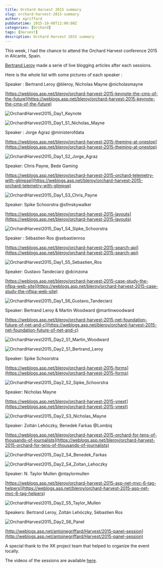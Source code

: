 ```yaml
---
title: Orchard Harvest 2015 summary
slug: orchard-harvest-2015-summary
author: agriffard
pubDatetime: 2015-10-08T12:00:00Z
categories: [Orchard]
tags: [Harvest]
description: Orchard Harvest 2015 summary
---
```


This week, I had the chance to attend the Orchard Harvest conference 2015 in Alicante, Spain.

[Bertrand Leroy](https://weblogs.asp.net/bleroy) made a serie of live blogging articles after each sessions.

Here is the whole list with some pictures of each speaker :

Speaker : Bertrand Leroy @bleroy, Nicholas Mayne @nicholasmayne

[https://weblogs.asp.net/bleroy/orchard-harvest-2015-keynote-the-cms-of-the-future](https://weblogs.asp.net/bleroy/orchard-harvest-2015-keynote-the-cms-of-the-future)

![OrchardHarvest2015_Day1_Keynote](/assets/blog/Harvest/2015/OrchardHarvest2015_Day1_Keynote.jpg)

![OrchardHarvest2015_Day1_S1_Nicholas_Mayne](/assets/blog/Harvest/2015/OrchardHarvest2015_Day1_S1_Nicholas_Mayne.jpg)

Speaker : Jorge Agraz @ministerofdata

[https://weblogs.asp.net/bleroy/orchard-harvest-2015-theming-at-onestop](https://weblogs.asp.net/bleroy/orchard-harvest-2015-theming-at-onestop)

![OrchardHarvest2015_Day1_S2_Jorge_Agraz](/assets/blog/Harvest/2015/OrchardHarvest2015_Day1_S2_Jorge_Agraz.jpg)

Speaker: Chris Payne, Bede Gaming

[https://weblogs.asp.net/bleroy/orchard-harvest-2015-orchard-telemetry-with-glimpse](https://weblogs.asp.net/bleroy/orchard-harvest-2015-orchard-telemetry-with-glimpse)

![OrchardHarvest2015_Day1_S3_Chris_Payne](/assets/blog/Harvest/2015/OrchardHarvest2015_Day1_S3_Chris_Payne.jpg)

Speaker: Spike Schoorstra @sfmskywalker

[https://weblogs.asp.net/bleroy/orchard-harvest-2015-layouts](https://weblogs.asp.net/bleroy/orchard-harvest-2015-layouts)

![OrchardHarvest2015_Day1_S4_Sipke_Schoorstra](/assets/blog/Harvest/2015/OrchardHarvest2015_Day1_S4_Sipke_Schoorstra.jpg)

Speaker : Sébastien Ros @sebastienros

[https://weblogs.asp.net/bleroy/orchard-harvest-2015-search-api](https://weblogs.asp.net/bleroy/orchard-harvest-2015-search-api)

![OrchardHarvest2015_Day1_S5_Sebastien_Ros](/assets/blog/Harvest/2015/OrchardHarvest2015_Day1_S5_Sebastien_Ros.jpg)

Speaker: Gustavo Tandeciarz @dcinzona

[https://weblogs.asp.net/bleroy/orchard-harvest-2015-case-study-the-nflpa-web-site](https://weblogs.asp.net/bleroy/orchard-harvest-2015-case-study-the-nflpa-web-site)

![OrchardHarvest2015_Day1_S6_Gustavo_Tandeciarz](/assets/blog/Harvest/2015/OrchardHarvest2015_Day1_S6_Gustavo_Tandeciarz.jpg)

Speaker: Bertrand Leroy &amp; Martin Woodward @martinwoodward

[https://weblogs.asp.net/bleroy/orchard-harvest-2015-net-foundation-future-of-net-and-c](https://weblogs.asp.net/bleroy/orchard-harvest-2015-net-foundation-future-of-net-and-c)

![OrchardHarvest2015_Day2_S1_Martin_Woodward](/assets/blog/Harvest/2015/OrchardHarvest2015_Day2_S1_Martin_Woodward.jpg)

![OrchardHarvest2015_Day2_S1_Bertrand_Leroy](/assets/blog/Harvest/2015/OrchardHarvest2015_Day2_S1_Bertrand_Leroy.jpg)

Speaker: Spike Schoorstra

[https://weblogs.asp.net/bleroy/orchard-harvest-2015-forms](https://weblogs.asp.net/bleroy/orchard-harvest-2015-forms)

![OrchardHarvest2015_Day2_S2_Sipke_Schoorstra](/assets/blog/Harvest/2015/OrchardHarvest2015_Day2_S2_Sipke_Schoorstra.jpg)

Speaker: Nicholas Mayne

[https://weblogs.asp.net/bleroy/orchard-harvest-2015-vnext](https://weblogs.asp.net/bleroy/orchard-harvest-2015-vnext)

![OrchardHarvest2015_Day2_S3_Nicholas_Mayne](/assets/blog/Harvest/2015/OrchardHarvest2015_Day2_S3_Nicholas_Mayne.jpg)

Speaker: Zoltán Lehóczky, Benedek Farkas @Lombiq

[https://weblogs.asp.net/bleroy/orchard-harvest-2015-orchard-for-tens-of-thousands-of-journalists](https://weblogs.asp.net/bleroy/orchard-harvest-2015-orchard-for-tens-of-thousands-of-journalists)

![OrchardHarvest2015_Day2_S4_Benedek_Farkas](/assets/blog/Harvest/2015/OrchardHarvest2015_Day2_S4_Benedek_Farkas.jpg)

![OrchardHarvest2015_Day2_S4_Zoltan_Lehoczky](/assets/blog/Harvest/2015/OrchardHarvest2015_Day2_S4_Zoltan_Lehoczky.jpg)

Speaker: N. Taylor Mullen @ntaylormullen

[https://weblogs.asp.net/bleroy/orchard-harvest-2015-asp-net-mvc-6-tag-helpers](https://weblogs.asp.net/bleroy/orchard-harvest-2015-asp-net-mvc-6-tag-helpers)

![OrchardHarvest2015_Day2_S5_Taylor_Mullen](/assets/blog/Harvest/2015/OrchardHarvest2015_Day2_S5_Taylor_Mullen.jpg)

Speakers: Bertrand Leroy, Zoltán Lehóczky, Sébastien Ros

![OrchardHarvest2015_Day2_S6_Panel](/assets/blog/Harvest/2015/OrchardHarvest2015_Day2_S6_Panel.jpg)

[http://weblogs.asp.net/antoinegriffard/Harvest/2015-panel-session](http://weblogs.asp.net/antoinegriffard/Harvest/2015-panel-session)

A special thank to the XK project team that helped to organize the event locally.

The videos of the sessions are available [here](https://www.youtube.com/watch?v=4m0glsmA5vA&list=PLpCsCyd254FqVObbQDDKQOVN7XM0NDZin=).
